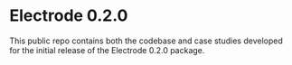 # Electrode 0.2.0

This public repo contains both the codebase and case studies developed for the initial release of the Electrode 0.2.0 package.  
